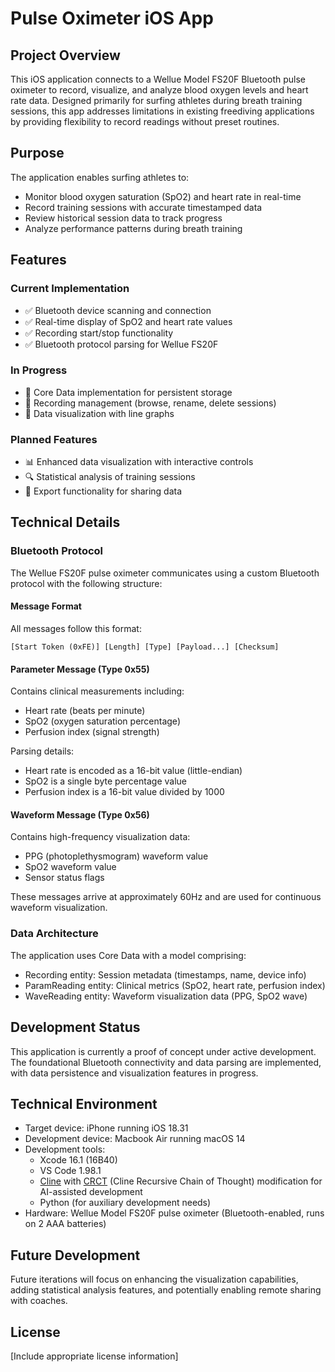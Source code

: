 # Pulse Oximeter iOS App

## Project Overview
This iOS application connects to a Wellue Model FS20F Bluetooth pulse oximeter to record, visualize, and analyze blood oxygen levels and heart rate data. Designed primarily for surfing athletes during breath training sessions, this app addresses limitations in existing freediving applications by providing flexibility to record readings without preset routines.

## Purpose
The application enables surfing athletes to:
- Monitor blood oxygen saturation (SpO2) and heart rate in real-time
- Record training sessions with accurate timestamped data
- Review historical session data to track progress
- Analyze performance patterns during breath training

## Features

### Current Implementation
- ✅ Bluetooth device scanning and connection
- ✅ Real-time display of SpO2 and heart rate values
- ✅ Recording start/stop functionality
- ✅ Bluetooth protocol parsing for Wellue FS20F

### In Progress
- 🔄 Core Data implementation for persistent storage
- 🔄 Recording management (browse, rename, delete sessions)
- 🔄 Data visualization with line graphs

### Planned Features
- 📊 Enhanced data visualization with interactive controls
- 🔍 Statistical analysis of training sessions
- 🔄 Export functionality for sharing data

## Technical Details

### Bluetooth Protocol

The Wellue FS20F pulse oximeter communicates using a custom Bluetooth protocol with the following structure:

#### Message Format
All messages follow this format:
```
[Start Token (0xFE)] [Length] [Type] [Payload...] [Checksum]
```

#### Parameter Message (Type 0x55)
Contains clinical measurements including:
- Heart rate (beats per minute)
- SpO2 (oxygen saturation percentage)
- Perfusion index (signal strength)

Parsing details:
- Heart rate is encoded as a 16-bit value (little-endian)
- SpO2 is a single byte percentage value
- Perfusion index is a 16-bit value divided by 1000

#### Waveform Message (Type 0x56)
Contains high-frequency visualization data:
- PPG (photoplethysmogram) waveform value
- SpO2 waveform value
- Sensor status flags

These messages arrive at approximately 60Hz and are used for continuous waveform visualization.

### Data Architecture

The application uses Core Data with a model comprising:
- Recording entity: Session metadata (timestamps, name, device info)
- ParamReading entity: Clinical metrics (SpO2, heart rate, perfusion index)
- WaveReading entity: Waveform visualization data (PPG, SpO2 wave)

## Development Status
This application is currently a proof of concept under active development. The foundational Bluetooth connectivity and data parsing are implemented, with data persistence and visualization features in progress.

## Technical Environment
- Target device: iPhone running iOS 18.31
- Development device: Macbook Air running macOS 14
- Development tools:
  - Xcode 16.1 (16B40)
  - VS Code 1.98.1
  - [Cline](https://github.com/cline/cline) with [CRCT](https://github.com/RPG-fan/Cline-Recursive-Chain-of-Thought-System-CRCT-) (Cline Recursive Chain of Thought) modification for AI-assisted development
  - Python (for auxiliary development needs)
- Hardware: Wellue Model FS20F pulse oximeter (Bluetooth-enabled, runs on 2 AAA batteries)

## Future Development
Future iterations will focus on enhancing the visualization capabilities, adding statistical analysis features, and potentially enabling remote sharing with coaches.

## License
[Include appropriate license information]